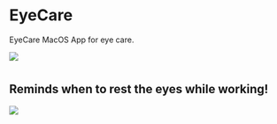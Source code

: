 # EyeCare
EyeCare MacOS App for eye care.


<img style="margin-bottom: 10px" src="https://cdn.discordapp.com/attachments/1061377727363567707/1096189528357736538/Screenshot_2023-04-14_at_3.15.38_AM.png"/>
<h2>Reminds when to rest the eyes while working!</h2>
<img style="margin-bottom: 10px" src="https://cdn.discordapp.com/attachments/1061377727363567707/1096189819404693567/Screenshot_2023-04-14_at_3.16.48_AM.png"/>
